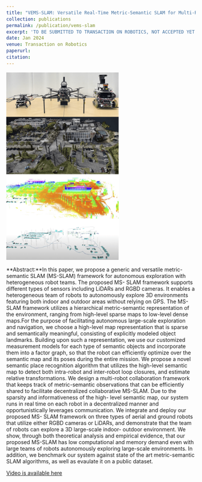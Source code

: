```yaml
---
title: "VEMS-SLAM: Versatile Real-Time Metric-Semantic SLAM for Multi-Robot Navigation and Exploration"
collection: publications
permalink: /publication/vems-slam
excerpt: 'TO BE SUBMITTED TO TRANSACTION ON ROBOTICS, NOT ACCEPTED YET' 
date: Jan 2024
venue: Transaction on Robotics
paperurl: 
citation: 
---
```

<img src='vems-slam-min.png' width=300 height=500>

**Abstract:**In this paper, we propose a generic and versatile
metric-semantic SLAM (MS-SLAM) framework for autonomous
exploration with heterogeneous robot teams. The proposed MS-
SLAM framework supports different types of sensors including
LiDARs and RGBD cameras. It enables a heterogeneous team
of robots to autonomously explore 3D environments featuring
both indoor and outdoor areas without relying on GPS. The
MS-SLAM framework utilizes a hierarchical metric-semantic
representation of the environment, ranging from high-level sparse
maps to low-level dense maps.For the purpose of facilitating
autonomous large-scale exploration and navigation, we choose
a high-level map representation that is sparse and semantically
meaningful, consisting of explicitly modeled object landmarks.
Building upon such a representation, we use our customized
measurement models for each type of semantic objects and
incorporate them into a factor graph, so that the robot can
efficiently optimize over the semantic map and its poses during
the entire mission. We propose a novel semantic place recognition
algorithm that utilizes the high-level semantic map to detect
both intra-robot and inter-robot loop closures, and estimate
relative transformations. We design a multi-robot collaboration
framework that keeps track of metric-semantic observations that
can be efficiently shared to facilitate decentralized collaborative
MS-SLAM. Due to the sparsity and informativeness of the high-
level semantic map, our system runs in real time on each
robot in a decentralized manner and opportunistically leverages
communication. We integrate and deploy our proposed MS-
SLAM framework on three types of aerial and ground robots
that utilize either RGBD cameras or LiDARs, and demonstrate
that the team of robots can explore a 3D large-scale indoor-
outdoor environment. We show, through both theoretical analysis
and empirical evidence, that our proposed MS-SLAM has low
computational and memory demand even with large teams
of robots autonomously exploring large-scale environments. In
addition, we benchmark our system against state of the art
metric-semantic SLAM algorithms, as well as evaulate it on a
public dataset.

[Video is available here](https://drive.google.com/file/d/13pq96vJ-9ApS_JO_fIS_C1X7AZ9kL_yV/view?usp=drive_link)
